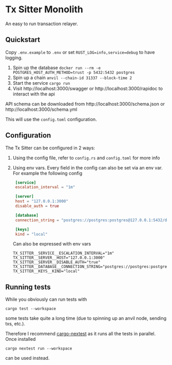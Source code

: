 # Tx Sitter Monolith

An easy to run transaction relayer.

## Quickstart
Copy `.env.example` to `.env` or set `RUST_LOG=info,service=debug` to have logging.

1. Spin up the database `docker run --rm -e POSTGRES_HOST_AUTH_METHOD=trust -p 5432:5432 postgres`
2. Spin up a chain `anvil --chain-id 31337 --block-time 2`
3. Start the service `cargo run`
4. Visit http://localhost:3000/swagger or http://localhost:3000/rapidoc to interact with the api

API schema can be downloaded from http://localhost:3000/schema.json or http://localhost:3000/schema.yml

This will use the `config.toml` configuration.

## Configuration
The Tx Sitter can be configured in 2 ways:
1. Using the config file, refer to `config.rs` and `config.toml` for more info
2. Using env vars. Every field in the config can also be set via an env var.
   For example the following config
   ```toml
    [service]
    escalation_interval = "1m"

    [server]
    host = "127.0.0.1:3000"
    disable_auth = true

    [database]
    connection_string = "postgres://postgres:postgres@127.0.0.1:5432/database"

    [keys]
    kind = "local"
    ```

    Can also be expressed with env vars
    ```
    TX_SITTER__SERVICE__ESCALATION_INTERVAL="1m"
    TX_SITTER__SERVER__HOST="127.0.0.1:3000"
    TX_SITTER__SERVER__DISABLE_AUTH="true"
    TX_SITTER__DATABASE__CONNECTION_STRING="postgres://postgres:postgres@127.0.0.1:5432/database"
    TX_SITTER__KEYS__KIND="local"
    ```

## Running tests
While you obviously can run tests with
```
cargo test --workspace
```
some tests take quite a long time (due to spinning up an anvil node, sending txs, etc.).

Therefore I recommend [cargo-nextest](https://nexte.st/) as it runs all the tests in parallel. Once installed
```
cargo nextest run --workspace
```
can be used instead.
